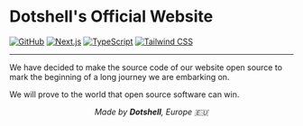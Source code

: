 # Dotshell's Official Website

[![GitHub](https://img.shields.io/badge/GitHub-dotshell--org-blue?style=flat-square&logo=github)](https://github.com/dotshell-org)
[![Next.js](https://img.shields.io/badge/Next.js-15.3.3-black?style=flat-square&logo=next.js)](https://nextjs.org)
[![TypeScript](https://img.shields.io/badge/TypeScript-5-blue?style=flat-square&logo=typescript)](https://www.typescriptlang.org)
[![Tailwind CSS](https://img.shields.io/badge/Tailwind_CSS-4-38B2AC?style=flat-square&logo=tailwind-css)](https://tailwindcss.com)

---

We have decided to make the source code of our website open source to mark the beginning of a long journey we are embarking on. 

We will prove to the world that open source software can win.

<div align="center">
  <p><em>Made by <strong>Dotshell</strong>, Europe 🇪🇺</em></p>
</div>
